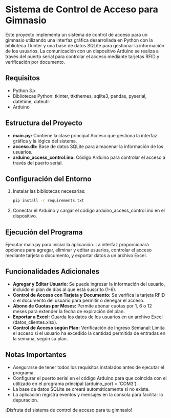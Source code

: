 # Sistema de Control de Acceso para Gimnasio

Este proyecto implementa un sistema de control de acceso para un gimnasio utilizando una interfaz gráfica desarrollada en Python con la biblioteca Tkinter y una base de datos SQLite para gestionar la información de los usuarios. La comunicación con un dispositivo Arduino se realiza a través del puerto serial para controlar el acceso mediante tarjetas RFID y verificación por documento.

## Requisitos

- Python 3.x
- Bibliotecas Python: tkinter, ttkthemes, sqlite3, pandas, pyserial, datetime, dateutil
- Arduino

## Estructura del Proyecto

- **main.py:** Contiene la clase principal Acceso que gestiona la interfaz gráfica y la lógica del sistema.
- **acceso.db:** Base de datos SQLite para almacenar la información de los usuarios.
- **arduino_access_control.ino:** Código Arduino para controlar el acceso a través del puerto serial.

## Configuración del Entorno

1. Instalar las bibliotecas necesarias:

    ```bash
    pip install -r requirements.txt
    ```

2. Conectar el Arduino y cargar el código arduino_access_control.ino en el dispositivo.

## Ejecución del Programa

Ejecutar main.py para iniciar la aplicación. La interfaz proporcionará opciones para agregar, eliminar y editar usuarios, controlar el acceso mediante tarjeta o documento, y exportar datos a un archivo Excel.

## Funcionalidades Adicionales

- **Agregar y Editar Usuario:** Se puede ingresar la información del usuario, incluido el plan de días al que está suscrito (1-6).
- **Control de Acceso con Tarjeta y Documento:** Se verifica la tarjeta RFID o el documento del usuario para permitir o denegar el acceso.
- **Abono de Cuotas por Meses:** Permite abonar cuotas por 1, 6 o 12 meses para extender la fecha de expiración del plan.
- **Exportar a Excel:** Guarda los datos de los usuarios en un archivo Excel (datos_clientes.xlsx).
- **Control de Acceso según Plan:** Verificación de Ingreso Semanal: Limita el acceso si el usuario ha excedido la cantidad permitida de entradas en la semana, según su plan.

## Notas Importantes

- Asegurarse de tener todos los requisitos instalados antes de ejecutar el programa.
- Configurar el puerto serial en el código Arduino para que coincida con el utilizado en el programa principal (arduino_port = 'COM3').
- La base de datos SQLite se creará automáticamente si no existe.
- La aplicación registra eventos y mensajes en la consola para facilitar la depuración.

¡Disfruta del sistema de control de acceso para tu gimnasio!
